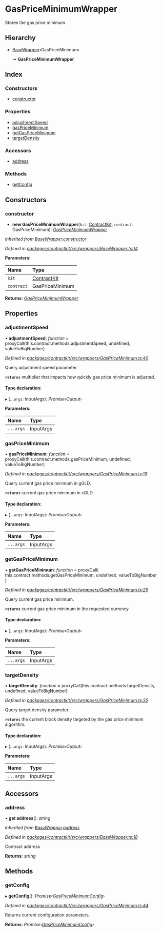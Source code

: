 # GasPriceMinimumWrapper

Stores the gas price minimum

## Hierarchy

* [BaseWrapper](_wrappers_basewrapper_.basewrapper.md)‹GasPriceMinimum›

  ↳ **GasPriceMinimumWrapper**

## Index

### Constructors

* [constructor](_wrappers_gaspriceminimum_.gaspriceminimumwrapper.md#constructor)

### Properties

* [adjustmentSpeed](_wrappers_gaspriceminimum_.gaspriceminimumwrapper.md#adjustmentspeed)
* [gasPriceMinimum](_wrappers_gaspriceminimum_.gaspriceminimumwrapper.md#gaspriceminimum)
* [getGasPriceMinimum](_wrappers_gaspriceminimum_.gaspriceminimumwrapper.md#getgaspriceminimum)
* [targetDensity](_wrappers_gaspriceminimum_.gaspriceminimumwrapper.md#targetdensity)

### Accessors

* [address](_wrappers_gaspriceminimum_.gaspriceminimumwrapper.md#address)

### Methods

* [getConfig](_wrappers_gaspriceminimum_.gaspriceminimumwrapper.md#getconfig)

## Constructors

### constructor

+ **new GasPriceMinimumWrapper**\(`kit`: [ContractKit](_kit_.contractkit.md), `contract`: GasPriceMinimum\): [_GasPriceMinimumWrapper_](_wrappers_gaspriceminimum_.gaspriceminimumwrapper.md)

_Inherited from_ [_BaseWrapper_](_wrappers_basewrapper_.basewrapper.md)_._[_constructor_](_wrappers_basewrapper_.basewrapper.md#constructor)

_Defined in_ [_packages/contractkit/src/wrappers/BaseWrapper.ts:14_](https://github.com/celo-org/celo-monorepo/blob/master/packages/contractkit/src/wrappers/BaseWrapper.ts#L14)

**Parameters:**

| Name | Type |
| :--- | :--- |
| `kit` | [ContractKit](_kit_.contractkit.md) |
| `contract` | GasPriceMinimum |

**Returns:** [_GasPriceMinimumWrapper_](_wrappers_gaspriceminimum_.gaspriceminimumwrapper.md)

## Properties

### adjustmentSpeed

• **adjustmentSpeed**: _function_ = proxyCall\(this.contract.methods.adjustmentSpeed, undefined, valueToBigNumber\)

_Defined in_ [_packages/contractkit/src/wrappers/GasPriceMinimum.ts:40_](https://github.com/celo-org/celo-monorepo/blob/master/packages/contractkit/src/wrappers/GasPriceMinimum.ts#L40)

Query adjustment speed parameter

**`returns`** multiplier that impacts how quickly gas price minimum is adjusted.

#### Type declaration:

▸ \(...`args`: InputArgs\): _Promise‹Output›_

**Parameters:**

| Name | Type |
| :--- | :--- |
| `...args` | InputArgs |

### gasPriceMinimum

• **gasPriceMinimum**: _function_ = proxyCall\(this.contract.methods.gasPriceMinimum, undefined, valueToBigNumber\)

_Defined in_ [_packages/contractkit/src/wrappers/GasPriceMinimum.ts:19_](https://github.com/celo-org/celo-monorepo/blob/master/packages/contractkit/src/wrappers/GasPriceMinimum.ts#L19)

Query current gas price minimum in gGLD.

**`returns`** current gas price minimum in cGLD

#### Type declaration:

▸ \(...`args`: InputArgs\): _Promise‹Output›_

**Parameters:**

| Name | Type |
| :--- | :--- |
| `...args` | InputArgs |

### getGasPriceMinimum

• **getGasPriceMinimum**: _function_ = proxyCall\( this.contract.methods.getGasPriceMinimum, undefined, valueToBigNumber \)

_Defined in_ [_packages/contractkit/src/wrappers/GasPriceMinimum.ts:25_](https://github.com/celo-org/celo-monorepo/blob/master/packages/contractkit/src/wrappers/GasPriceMinimum.ts#L25)

Query current gas price minimum.

**`returns`** current gas price minimum in the requested currency

#### Type declaration:

▸ \(...`args`: InputArgs\): _Promise‹Output›_

**Parameters:**

| Name | Type |
| :--- | :--- |
| `...args` | InputArgs |

### targetDensity

• **targetDensity**: _function_ = proxyCall\(this.contract.methods.targetDensity, undefined, valueToBigNumber\)

_Defined in_ [_packages/contractkit/src/wrappers/GasPriceMinimum.ts:35_](https://github.com/celo-org/celo-monorepo/blob/master/packages/contractkit/src/wrappers/GasPriceMinimum.ts#L35)

Query target density parameter.

**`returns`** the current block density targeted by the gas price minimum algorithm.

#### Type declaration:

▸ \(...`args`: InputArgs\): _Promise‹Output›_

**Parameters:**

| Name | Type |
| :--- | :--- |
| `...args` | InputArgs |

## Accessors

### address

• **get address**\(\): _string_

_Inherited from_ [_BaseWrapper_](_wrappers_basewrapper_.basewrapper.md)_._[_address_](_wrappers_basewrapper_.basewrapper.md#address)

_Defined in_ [_packages/contractkit/src/wrappers/BaseWrapper.ts:18_](https://github.com/celo-org/celo-monorepo/blob/master/packages/contractkit/src/wrappers/BaseWrapper.ts#L18)

Contract address

**Returns:** _string_

## Methods

### getConfig

▸ **getConfig**\(\): _Promise‹_[_GasPriceMinimumConfig_](../interfaces/_wrappers_gaspriceminimum_.gaspriceminimumconfig.md)_›_

_Defined in_ [_packages/contractkit/src/wrappers/GasPriceMinimum.ts:44_](https://github.com/celo-org/celo-monorepo/blob/master/packages/contractkit/src/wrappers/GasPriceMinimum.ts#L44)

Returns current configuration parameters.

**Returns:** _Promise‹_[_GasPriceMinimumConfig_](../interfaces/_wrappers_gaspriceminimum_.gaspriceminimumconfig.md)_›_


